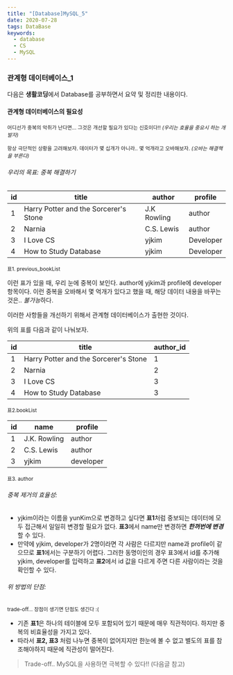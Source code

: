 ```yaml
---
title: "[Database]MySQL_5" 
date: 2020-07-28
tags: DataBase
keywords:
  - database
  - CS	
  - MySQL
---
```


### 관계형 데이터베이스_1

다음은 **생활코딩**에서 Database를 공부하면서 요약 및 정리한 내용이다. 



#### 관계형 데이터베이스의 필요성

<small>어디선가 중복의 악취가 난다면... 그것은 개선할 필요가 있다는 신호이다!! *(우리는 효율을 중요시 하는 개발자)*</small>

<small>항상 극단적인 상황을 고려해보자. 데이터가 몇 십개가 아니라.. 몇 억개라고 오바해보자. *(오바는 해결책을 부른다)* </small>



###### 우리의 목표: 중복 해결하기

| id   | title                                 | author      | profile   |
| ---- | ------------------------------------- | ----------- | --------- |
| 1    | Harry Potter and the Sorcerer's Stone | J.K Rowling | author    |
| 2    | Narnia                                | C.S. Lewis  | author    |
| 3    | I Love CS                             | yjkim       | Developer |
| 4    | How to Study Database                 | yjkim       | Developer |

<small>표1. previous_bookList</small>

이런 표가 있을 때, 우리 눈에 중복이 보인다. author에 yjkim과 profile에 developer 항목이다. 이런 중복을 오바해서 몇 억개가 있다고 했을 때, 해당 데이터 내용을 바꾸는 것은.. *불가능*하다. 

이러한 사항들을 개선하기 위해서 관계형 데이터베이스가 출현한 것이다. 

위의 표를 다음과 같이 나눠보자. 

| id   | title                                 | author_id |
| ---- | ------------------------------------- | --------- |
| 1    | Harry Potter and the Sorcerer's Stone | 1         |
| 2    | Narnia                                | 2         |
| 3    | I Love CS                             | 3         |
| 4    | How to Study Database                 | 3         |

<small>표2.bookList</small>

| id   | name         | profile   |
| ---- | ------------ | --------- |
| 1    | J.K. Rowling | author    |
| 2    | C.S. Lewis   | author    |
| 3    | yjkim        | developer |

<small>표3. author</small>



###### 중복 제거의 효율성:

* yjkim이라는 이름을 yunKim으로 변경하고 싶다면 **표1**처럼 중보되는 데이터에 모두 접근해서 일일히 변경할 필요가 없다. **표3**에서 name만 변경하면 ***한꺼번에 변경***할 수 있다. 
* 만약에 yjkim, developer가 2명이라면 각 사람은 다르지만 name과 profile이 같으므로 **표1**에서는 구분하기 어렵다. 그러한 동명이인의 경우 표3에서 id를 추가해 yjkim, developer를 입력하고 **표2**에서 id 값을 다르게 주면 다른 사람이라는 것을 확인할 수 있다. 



###### 위 방법의 단점:

<small>trade-off... 장점이 생기면 단점도 생긴다 :(</small>

* 기존 **표1**은 하나의 테이블에 모두 포함되어 있기 때문에 매우 직관적이다. 하지만 중복의 비효율성을 가지고 있다. 
* 따라서 **표2, 표3** 처럼 나누면 중복이 없어지지만 한눈에 볼 수 없고 별도의 표를 참조해야하지 때문에 직관성이 떨어진다. 



> Trade-off.. MySQL을 사용하면 극복할 수 있다!! (다음글 참고)


